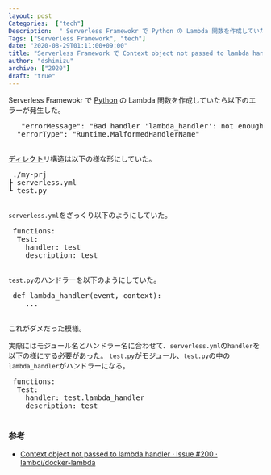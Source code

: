 ```yaml
---
layout: post
Categories:  ["tech"]
Description:  " Serverless Framewokr で Python の Lambda 関数を作成していたら以下のエラーが発生した。    \"errorMessage\": \"Bad handler 'lambda_handler': not eno"
Tags: ["Serverless Framework", "tech"]
date: "2020-08-29T01:11:00+09:00"
title: "Serverless Framework で Context object not passed to lambda handler"
author: "dshimizu"
archive: ["2020"]
draft: "true"
---
```


<body>
<p>Serverless Framewokr で <a class="keyword" href="http://d.hatena.ne.jp/keyword/Python">Python</a> の Lambda 関数を作成していたら以下のエラーが発生した。</p>

<pre class="terminal">   "errorMessage": "Bad handler 'lambda_handler': not enough values to unpack (expected 2, got 1)"
  "errorType": "Runtime.MalformedHandlerName"
 </pre>

</body>

<!-- more -->

<body>
<p><a class="keyword" href="http://d.hatena.ne.jp/keyword/%A5%C7%A5%A3%A5%EC%A5%AF%A5%C8">ディレクト</a>リ構造は以下の様な形にしていた。</p>

<pre class="terminal"> ./my-prj
┣ serverless.yml
┗ test.py
 </pre>


<p><code>serverless.yml</code>をざっくり以下のようにしていた。</p>

<pre class="terminal"> functions:
  Test:
    handler: test
    description: test
 </pre>


<p><code>test.py</code>のハンドラーを以下のようにしていた。</p>

<pre class="terminal"> def lambda_handler(event, context):
    ...
 </pre>


<p>これがダメだった模様。</p>

<p>実際にはモジュール名とハンドラー名に合わせて、<code>serverless.yml</code>の<code>handler</code>を以下の様にする必要があった。
<code>test.py</code>がモジュール、<code>test.py</code>の中の<code>lambda_handler</code>がハンドラーになる。</p>

<pre class="terminal"> functions:
  Test:
    handler: test.lambda_handler
    description: test
 </pre>


<h3>参考</h3>


<ul>
    <li><a target="_brank" rel="noopener noreferrer" href="https://github.com/lambci/docker-lambda/issues/200">Context object not passed to lambda handler · Issue #200 · lambci/docker-lambda</a></li>
</ul>

</body>
